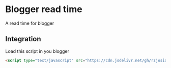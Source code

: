 # Blogger read time

A read time for blogger

## Integration

Load this script in you blogger

```html
<script type="text/javascript" src="https://cdn.jsdelivr.net/gh/rzjosia/bloggerReadTime/blogger-read-time.js" defer></script>
```